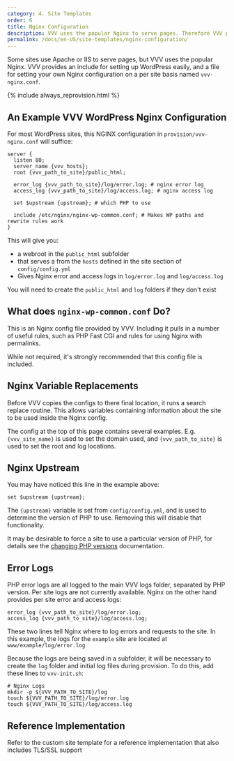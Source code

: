 ```yaml
---
category: 4. Site Templates
order: 6
title: Nginx Configuration
description: VVV uses the popular Nginx to serve pages. Therefore VVV provides an include for setting up WordPress easily and a file for per site Nginx configurations.
permalink: /docs/en-US/site-templates/nginx-configuration/
---
```


Some sites use Apache or IIS to serve pages, but VVV uses the popular Nginx. VVV provides an include for setting up WordPress easily, and a file for setting your own Nginx configuration on a per site basis named `vvv-nginx.conf`.

{% include always_reprovision.html %}

## An Example VVV WordPress Nginx Configuration

For most WordPress sites, this NGINX configuration in `provision/vvv-nginx.conf` will suffice:

```Nginx
server {
  listen 80;
  server_name {vvv_hosts};
  root {vvv_path_to_site}/public_html;

  error_log {vvv_path_to_site}/log/error.log; # nginx error log
  access_log {vvv_path_to_site}/log/access.log; # nginx access log

  set $upstream {upstream}; # which PHP to use

  include /etc/nginx/nginx-wp-common.conf; # Makes WP paths and rewrite rules work
}
```

This will give you:

 - a webroot in the  `public_html` subfolder
 - that serves a from the `hosts` defined in the site section of `config/config.yml`
 - Gives Nginx error and access logs in `log/error.log` and `log/access.log`

You will need to create the `public_html` and `log` folders if they don't exist

## What does `nginx-wp-common.conf` Do?

This is an Nginx config file provided by VVV. Including it pulls in a number of useful rules, such as PHP Fast CGI and rules for using Nginx with permalinks.

While not required, it's strongly recommended that this config file is included.

## Nginx Variable Replacements

Before VVV copies the configs to there final location, it runs a search replace routine. This allows variables containing information about the site to be used inside the Nginx config.

The config at the top of this page contains several examples. E.g. `{vvv_site_name}` is used to set the domain used, and `{vvv_path_to_site}` is used to set the root and log locations.

## Nginx Upstream

You may have noticed this line in the example above:

```Nginx
set $upstream {upstream};
```

The `{upstream}` variable is set from `config/config.yml`, and is used to determine the version of PHP to use. Removing this will disable that functionality.

It may be desirable to force a site to use a particular version of PHP, for details see the [changing PHP versions](changing-php-version.md) documentation.

## Error Logs

PHP error logs are all logged to the main VVV logs folder, separated by PHP version. Per site logs are not currently available. Nginx on the other hand provides per site error and access logs:

```Nginx
error_log {vvv_path_to_site}/log/error.log;
access_log {vvv_path_to_site}/log/access.log;
```

These two lines tell Nginx where to log errors and requests to the site. In this example, the logs for the `example` site are located at `www/example/log/error.log`

Because the logs are being saved in a subfolder, it will be necessary to create the `log` folder and initial log files during provision. To do this, add these lines to `vvv-init.sh`:

```shell
# Nginx Logs
mkdir -p ${VVV_PATH_TO_SITE}/log
touch ${VVV_PATH_TO_SITE}/log/error.log
touch ${VVV_PATH_TO_SITE}/log/access.log
```

## Reference Implementation

Refer to the custom site template for a reference implementation that also includes TLS/SSL support
